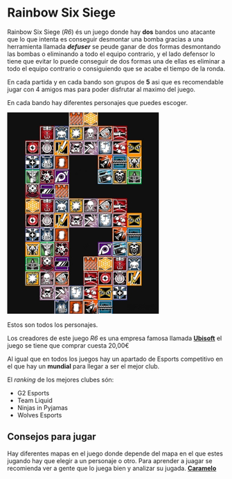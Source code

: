 # Rainbow Six Siege

Rainbow Six Siege (*R6*) és un juego donde hay **dos** bandos uno atacante que lo que intenta es conseguir desmontar una bomba gracias a una herramienta llamada ***defuser*** se peude ganar de dos formas desmontando las bombas o eliminando a todo el equipo contrario, y el lado defensor lo tiene que evitar lo puede conseguir de dos formas una de ellas es eliminar a todo el equipo contrario o consiguiendo que se acabe el tiempo de la ronda.

En cada partida y en cada bando son grupos de **5** asi que es recomendable jugar con 4 amigos mas para poder disfrutar al maximo del juego.

En cada bando hay diferentes personajes que puedes escoger.

![Personajes R6](R6.png)

Estos son todos los personajes.

Los creadores de este juego *R6* es una empresa famosa llamada [**Ubisoft**](https://www.ubisoft.com/es-es/game/rainbow-six/siege) el juego se tiene que comprar cuesta 20,00€

Al igual que en todos los juegos hay un apartado de Esports competitivo en el que hay un **mundial** para llegar a ser el mejor club.

El *ranking* de los mejores clubes són: 

- G2 Esports
- Team Liquid
- Ninjas in Pyjamas
- Wolves Esports

## Consejos para jugar

Hay diferentes mapas en el juego donde depende del mapa en el que estes jugando hay que elegir a un personaje o otro.
Para aprender a juagar se recomienda ver a gente que lo juega bien y analizar su jugada. [**Caramelo**](https://www.youtube.com/@CarameloYT)
